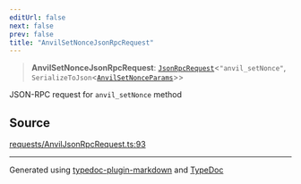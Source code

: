 ```yaml
---
editUrl: false
next: false
prev: false
title: "AnvilSetNonceJsonRpcRequest"
---
```


> **AnvilSetNonceJsonRpcRequest**: [`JsonRpcRequest`](/generated/type-aliases/jsonrpcrequest/)\<`"anvil_setNonce"`, `SerializeToJson`\<[`AnvilSetNonceParams`](/generated/type-aliases/anvilsetnonceparams/)\>\>

JSON-RPC request for `anvil_setNonce` method

## Source

[requests/AnvilJsonRpcRequest.ts:93](https://github.com/evmts/tevm-monorepo/blob/main/vm/api/src/requests/AnvilJsonRpcRequest.ts#L93)

***
Generated using [typedoc-plugin-markdown](https://www.npmjs.com/package/typedoc-plugin-markdown) and [TypeDoc](https://typedoc.org/)
